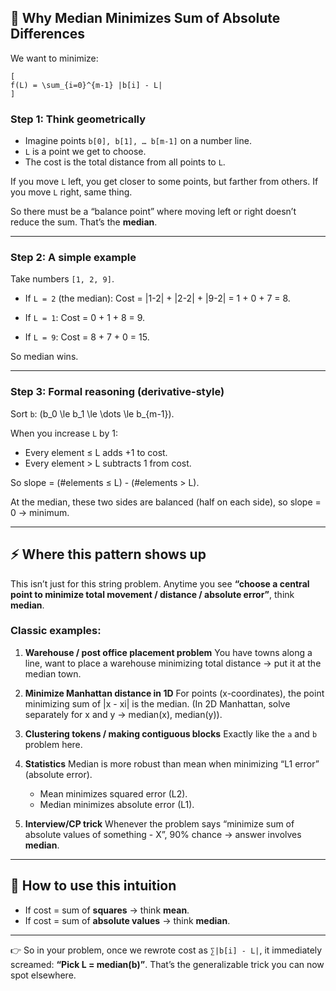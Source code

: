 ## 🔎 Why Median Minimizes Sum of Absolute Differences

We want to minimize:

```
[
f(L) = \sum_{i=0}^{m-1} |b[i] - L|
]
```

### Step 1: Think geometrically

* Imagine points `b[0], b[1], … b[m-1]` on a number line.
* `L` is a point we get to choose.
* The cost is the total distance from all points to `L`.

If you move `L` left, you get closer to some points, but farther from others.
If you move `L` right, same thing.

So there must be a “balance point” where moving left or right doesn’t reduce the sum. That’s the **median**.

---

### Step 2: A simple example

Take numbers `[1, 2, 9]`.

* If `L = 2` (the median):
  Cost = |1-2| + |2-2| + |9-2| = 1 + 0 + 7 = 8.

* If `L = 1`:
  Cost = 0 + 1 + 8 = 9.

* If `L = 9`:
  Cost = 8 + 7 + 0 = 15.

So median wins.

---

### Step 3: Formal reasoning (derivative-style)

Sort `b`: (b_0 \le b_1 \le \dots \le b_{m-1}).

When you increase `L` by 1:

* Every element ≤ L adds +1 to cost.
* Every element > L subtracts 1 from cost.

So slope = (#elements ≤ L) - (#elements > L).

At the median, these two sides are balanced (half on each side), so slope = 0 → minimum.

---

## ⚡ Where this pattern shows up

This isn’t just for this string problem. Anytime you see **“choose a central point to minimize total movement / distance / absolute error”**, think **median**.

### Classic examples:

1. **Warehouse / post office placement problem**
   You have towns along a line, want to place a warehouse minimizing total distance → put it at the median town.

2. **Minimize Manhattan distance in 1D**
   For points (x-coordinates), the point minimizing sum of |x - xi| is the median.
   (In 2D Manhattan, solve separately for x and y → median(x), median(y)).

3. **Clustering tokens / making contiguous blocks**
   Exactly like the `a` and `b` problem here.

4. **Statistics**
   Median is more robust than mean when minimizing “L1 error” (absolute error).

   * Mean minimizes squared error (L2).
   * Median minimizes absolute error (L1).

5. **Interview/CP trick**
   Whenever the problem says “minimize sum of absolute values of something - X”, 90% chance → answer involves **median**.

---

## 🚀 How to use this intuition

* If cost = sum of **squares** → think **mean**.
* If cost = sum of **absolute values** → think **median**.

---

👉 So in your problem, once we rewrote cost as `∑|b[i] - L|`, it immediately screamed: **“Pick L = median(b)”**.
That’s the generalizable trick you can now spot elsewhere.
